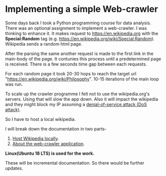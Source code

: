 Implementing a simple Web-crawler
=================================

Some days back I took a Python programming course for data analysis. There was an optional assignment to implement a web-crawler.
I was thinking to enhance it. It makes request to https://en.wikipedia.org with the **Special:Random** tag (e.g. https://en.wikipedia.org/wiki/Special:Random). Wikipedia sends a random html page.

After the parsing the same another request is made to the first link in the main-body of the page. It contunies this process until a predetermined page is received. There is a few seconds time gap between each requests.

For each random page it took 20-30 hops to reach the target url "https://en.wikipedia.org/wiki/Philosophy". 10-15 iterations of the main loop was run.

To scale up the crawler programme I felt not to use the wikipedia.org's servers. Using that will slow the app down. Also it will impact the wikipedia and they might block my IP assuming a [denial-of-service attack (DoS attack)](https://en.wikipedia.org/wiki/Denial-of-service_attack "Wikipedia article").

So I have to host a local wikipedia.

I will break down the documentation in two parts-
1. [Host Wikipedia locally](host_wikipedia.md "Host Wikipedia locally").
2. [About the web-crawler application](web_crawler_implementation.md "Web-crawler application").

**Linux(Ubuntu 18 LTS) is used for the work.**

These will be incremental documentation. So there would be further updates.